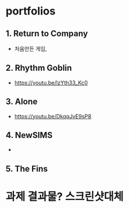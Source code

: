 # portfolios

## 1. Return to Company
 - 처음만든 게임, 

## 2. Rhythm Goblin
 - https://youtu.be/lzYth33_Kc0
 
## 3. Alone
- https://youtu.be/DkqqJvE9sP8
 
## 4. NewSIMS
- 

## 5. The Fins


# 과제 결과물? 스크린샷대체 

## 
